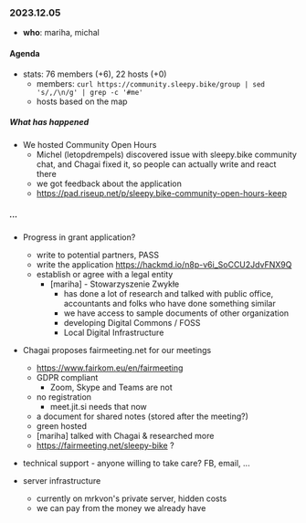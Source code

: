 ### 2023.12.05

* **who**: mariha, michal

#### Agenda

* stats: 76 members (+6), 22 hosts (+0)
    - members: `curl https://community.sleepy.bike/group | sed 's/,/\n/g' | grep -c '#me'`
    - hosts based on the map


##### What has happened

- We hosted Community Open Hours
    - Michel (letopdrempels) discovered issue with sleepy.bike community chat, and Chagai fixed it, so people can actually write and react there
    - we got feedback about the application
    - https://pad.riseup.net/p/sleepy.bike-community-open-hours-keep

##### ...


* Progress in grant application?
    - write to potential partners, PASS
    - write the application https://hackmd.io/n8p-v6i_SoCCU2JdvFNX9Q
    - establish or agree with a legal entity
        - [mariha] - Stowarzyszenie Zwykłe
            - has done a lot of research and talked with public office, accountants and folks who have done something similar
            - we have access to sample documents of other organization
            - developing Digital Commons / FOSS
            - Local Digital Infrastructure

* Chagai proposes fairmeeting.net for our meetings
    * https://www.fairkom.eu/en/fairmeeting
    * GDPR compliant 
        * Zoom, Skype and Teams are not
    * no registration
        * meet.jit.si needs that now
    * a document for shared notes (stored after the meeting?)
    * green hosted
    - [mariha] talked with Chagai & researched more
    - https://fairmeeting.net/sleepy-bike ?

<!-- rolled over from last time -->

* technical support - anyone willing to take care? FB, email, ...

* server infrastructure 
    * currently on mrkvon's private server, hidden costs
    * we can pay from the money we already have
